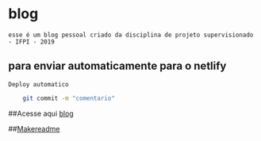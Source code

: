 # blog

	esse é um blog pessoal criado da disciplina de projeto supervisionado - IFPI - 2019

## para enviar automaticamente para o netlify

	Deploy automatico

```bash
	git commit -m "comentario"

```


##Acesse aqui
	[blog](https:/sanyowild.netlify.com)

##[Makereadme](https:/www.makereadme.com/)
